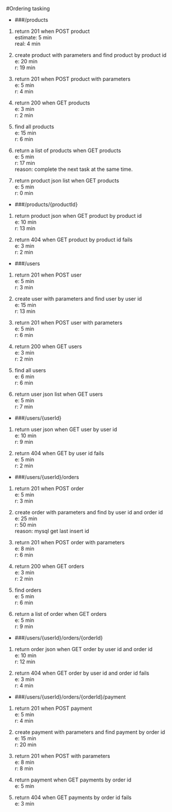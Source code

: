 #Ordering tasking

* ###/products

1. return 201 when POST product  
 estimate: 5 min  
 real: 4 min

2. create product with parameters and find product by product id  
 e: 20 min  
 r: 19 min
  
3. return 201 when POST product with parameters  
 e: 5 min  
 r: 4 min
  

4. return 200 when GET products  
 e: 3 min  
 r: 2 min
  

5. find all products  
 e: 15 min  
 r: 6 min
  
  
6. return a list of products when GET products  
 e: 5 min  
 r: 17 min  
 reason: complete the next task at the same time.
    
    
7. return product json list when GET products  
 e: 5 min  
 r: 0 min

* ###/products/{productId}

1. return product json when GET product by product id  
 e: 10 min  
 r: 13 min  
  
2. return 404 when GET product by product id fails  
 e: 3 min  
 r: 2 min
  
 

* ###/users

1. return 201 when POST user  
 e: 5 min  
 r: 3 min
 
2. create user with parameters and find user by user id  
 e: 15 min  
 r: 13 min
  
3. return 201 when POST user with parameters  
 e: 5 min  
 r: 6 min
 
4. return 200 when GET users  
 e: 3 min  
 r: 2 min
  
 
5. find all users  
 e: 6 min  
 r: 6 min
  
 
6. return user json list when GET users  
 e: 5 min  
 r: 7 min
  
 

* ###/users/{userId}

1. return user json when GET user by user id  
e: 10 min  
r: 9 min
 
 
2. return 404 when GET by user id fails  
 e: 5 min  
 r: 2 min
  


* ###/users/{userId}/orders

1. return 201 when POST order  
 e: 5 min  
 r: 3 min
  

2. create order with parameters and find by user id and order id  
 e: 25 min  
 r: 50 min  
 reason: mysql get last insert id
    

3. return 201 when POST order with parameters  
 e: 8 min  
 r: 6 min
    
   
4. return 200 when GET orders  
 e: 3 min  
 r: 2 min
  
 
5. find orders  
 e: 5 min  
 r: 6 min
  

6. return a list of order when GET orders  
 e: 5 min  
 r: 9 min
    
 

* ###/users/{userId}/orders/{orderId}

1. return order json when GET order by user id and order id  
 e: 10 min  
 r: 12 min

2. return 404 when GET order by user id and order id fails  
 e: 3 min  
 r: 4 min
  
 
* ###/users/{userId}/orders/{orderId}/payment

1. return 201 when POST payment  
 e: 5 min  
 r: 4 min
  
 
2. create payment with parameters and find payment by order id  
 e: 15 min  
 r: 20 min
  

3. return 201 when POST with parameters  
 e: 8 min  
 r: 8 min
  

4. return payment when GET payments by order id   
 e: 5 min  
  
 
5. return 404 when GET payments by  order id fails  
 e: 3 min  
  
